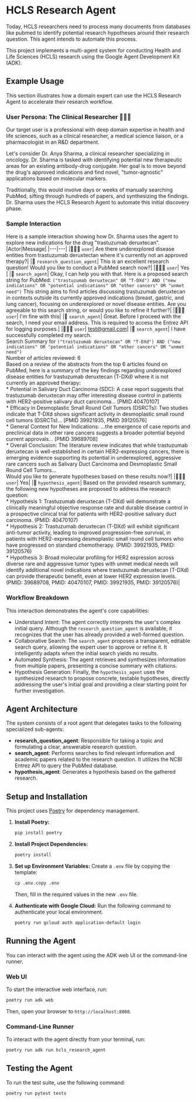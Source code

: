 # HCLS Research Agent

Today, HCLS researchers need to process many documents from databases like pubmed to identify potential research hypotheses around their research question. This agent intends to automate this process.

This project implements a multi-agent system for conducting Health and Life Sciences (HCLS) research using the Google Agent Development Kit (ADK).

## Example Usage
This section illustrates how a domain expert can use the HCLS Research Agent to accelerate their research workflow.

### User Persona: The Clinical Researcher 👩🏽‍⚕️
Our target user is a professional with deep domain expertise in health and life sciences, such as a clinical researcher, a medical science liaison, or a pharmacologist in an R&D department.

Let's consider Dr. Anya Sharma, a clinical researcher specializing in oncology. Dr. Sharma is tasked with identifying potential new therapeutic areas for an existing antibody-drug conjugate. Her goal is to move beyond the drug's approved indications and find novel, "tumor-agnostic" applications based on molecular markers.

Traditionally, this would involve days or weeks of manually searching PubMed, sifting through hundreds of papers, and synthesizing the findings. Dr. Sharma uses the HCLS Research Agent to automate this initial discovery phase.

### Sample Interaction
Here is a sample interaction showing how Dr. Sharma uses the agent to explore new indications for the drug "trastuzumab deruxtecan".
|Actor|Message|
|---|---|
|👩🏽‍⚕️ `user`| Are there underexplored disease entities from trastuzumab deruxtectan where it's currently not an approved therapy?|
|🤖 `research_question_agent`| This is an excellent research question! Would you like to conduct a PubMed search now?|
|👩🏽‍⚕️ `user`| Yes |
|🤖 `search_agent`| Okay, I can help you with that. Here is a proposed search string for PubMed: `("trastuzumab deruxtecan" OR "T-DXd") AND ("new indications" OR "potential indications" OR "other cancers" OR "unmet need")` This string aims to find articles discussing trastuzumab deruxtecan in contexts outside its currently approved indications (breast, gastric, and lung cancer), focusing on underexplored or novel disease entities. Are you agreeable to this search string, or would you like to refine it further?|
|👩🏽‍⚕️ `user`| I'm fine with this|
|🤖 `search_agent`| Great. Before I proceed with the search, I need your email address. This is required to access the Entrez API for logging purposes.|
|👩🏽‍⚕️ `user`| test@gmail.com|
|🤖 `search_agent`| I have successfully completed my search.<br> Search Summary for `("trastuzumab deruxtecan" OR "T-DXd") AND ("new indications" OR "potential indications" OR "other cancers" OR "unmet need")`<br>Number of articles reviewed: 6<br>Based on a review of the abstracts from the top 6 articles found on PubMed, here is a summary of the key findings regarding underexplored disease entities for trastuzumab deruxtecan (T-DXd) where it is not currently an approved therapy:<br>* Potential in Salivary Duct Carcinoma (SDC): A case report suggests that trastuzumab deruxtecan may offer interesting disease control in patients with HER2-positive salivary duct carcinoma... [PMID 40470107]<br>* Efficacy in Desmoplastic Small Round Cell Tumors (DSRCTs): Two studies indicate that T-DXd shows significant activity in desmoplastic small round cell tumors (DSRCTs)... [PMID 39921935, PMID 39120576]<br>* General Context for New Indications: ...the emergence of case reports and preclinical data in other rare cancers suggests a broader potential beyond current approvals... [PMID 39689708]<br>* Overall Conclusion: The literature review indicates that while trastuzumab deruxtecan is well-established in certain HER2-expressing cancers, there is emerging evidence supporting its potential in underexplored, aggressive rare cancers such as Salivary Duct Carcinoma and Desmoplastic Small Round Cell Tumors...<br>Would you like to generate hypotheses based on these results now?|
|👩🏽‍⚕️ `user`| Yes|
|🤖 `hypothesis_agent`| Based on the provided research summary, the following new hypotheses are proposed to address the research question:<br>* Hypothesis 1: Trastuzumab deruxtecan (T-DXd) will demonstrate a clinically meaningful objective response rate and durable disease control in a prospective clinical trial for patients with HER2-positive salivary duct carcinoma. (PMID: 40470107)<br>* Hypothesis 2: Trastuzumab deruxtecan (T-DXd) will exhibit significant anti-tumor activity, leading to improved progression-free survival, in patients with HER2-expressing desmoplastic small round cell tumors who have progressed on standard chemotherapy. (PMID: 39921935, PMID: 39120576)<br>* Hypothesis 3: Broad molecular profiling for HER2 expression across diverse rare and aggressive tumor types with unmet medical needs will identify additional novel indications where trastuzumab deruxtecan (T-DXd) can provide therapeutic benefit, even at lower HER2 expression levels. (PMID: 39689708, PMID: 40470107, PMID: 39921935, PMID: 39120576)|

### Workflow Breakdown
This interaction demonstrates the agent's core capabilities:
* Understand Intent: The agent correctly interprets the user's complex initial query. Although the `research_question_agent` is available, it recognizes that the user has already provided a well-formed question.
* Collaborative Search: The `search_agent` proposes a transparent, editable search query, allowing the expert user to approve or refine it. It intelligently adapts when the initial search yields no results.
* Automated Synthesis: The agent retrieves and synthesizes information from multiple papers, presenting a concise summary with citations.
* Hypothesis Generation: Finally, the `hypothesis_agent` uses the synthesized research to propose concrete, testable hypotheses, directly addressing the user's initial goal and providing a clear starting point for further investigation.

## Agent Architecture

The system consists of a root agent that delegates tasks to the following specialized sub-agents:

*   **research_question_agent**: Responsible for taking a topic and formulating a clear, answerable research question.
*   **search_agent**: Performs searches to find relevant information and academic papers related to the research question. It utilizes the NCBI Entrez API to query the PubMed database.
*   **hypothesis_agent**: Generates a hypothesis based on the gathered research.

## Setup and Installation

This project uses [Poetry](https://python-poetry.org/) for dependency management.

1.  **Install Poetry:**
    ```bash
    pip install poetry
    ```

2.  **Install Project Dependencies:**
    ```bash
    poetry install
    ```

3.  **Set up Environment Variables:**
    Create a `.env` file by copying the template:
    ```bash
    cp .env.copy .env
    ```
    Then, fill in the required values in the new `.env` file.

4.  **Authenticate with Google Cloud:**
    Run the following command to authenticate your local environment.
    ```bash
    poetry run gcloud auth application-default login
    ```

## Running the Agent

You can interact with the agent using the ADK web UI or the command-line runner.

### Web UI

To start the interactive web interface, run:

```bash
poetry run adk web
```

Then, open your browser to `http://localhost:8000`.

### Command-Line Runner

To interact with the agent directly from your terminal, run:

```bash
poetry run adk run hcls_research_agent
```

## Testing the Agent

To run the test suite, use the following command:

```bash
poetry run pytest tests
```
